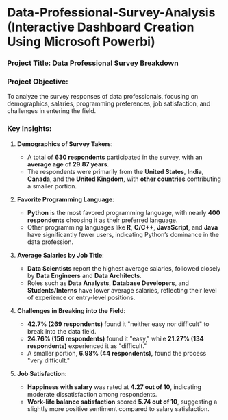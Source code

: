 # Data-Professional-Survey-Analysis (Interactive Dashboard Creation Using Microsoft Powerbi)
### Project Title: **Data Professional Survey Breakdown**

 

### Project Objective:  
To analyze the survey responses of data professionals, focusing on demographics, salaries, programming preferences, job satisfaction, and challenges in entering the field.

 

### Key Insights:  

1. **Demographics of Survey Takers**:  
   - A total of **630 respondents** participated in the survey, with an **average age** of **29.87 years**.  
   - The respondents were primarily from the **United States**, **India**, **Canada**, and the **United Kingdom**, with **other countries** contributing a smaller portion.  

2. **Favorite Programming Language**:  
   - **Python** is the most favored programming language, with nearly **400 respondents** choosing it as their preferred language.  
   - Other programming languages like **R**, **C/C++**, **JavaScript**, and **Java** have significantly fewer users, indicating Python’s dominance in the data profession.  

3. **Average Salaries by Job Title**:  
   - **Data Scientists** report the highest average salaries, followed closely by **Data Engineers** and **Data Architects**.  
   - Roles such as **Data Analysts**, **Database Developers**, and **Students/Interns** have lower average salaries, reflecting their level of experience or entry-level positions.  

4. **Challenges in Breaking into the Field**:  
   - **42.7% (269 respondents)** found it "neither easy nor difficult" to break into the data field.  
   - **24.76% (156 respondents)** found it "easy," while **21.27% (134 respondents)** experienced it as "difficult."  
   - A smaller portion, **6.98% (44 respondents),** found the process "very difficult."  

5. **Job Satisfaction**:  
   - **Happiness with salary** was rated at **4.27 out of 10**, indicating moderate dissatisfaction among respondents.  
   - **Work-life balance satisfaction** scored **5.74 out of 10**, suggesting a slightly more positive sentiment compared to salary satisfaction.  


